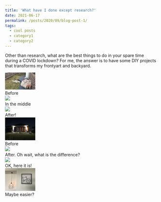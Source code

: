 ```yaml
---
title: 'What have I done except research?'
date: 2021-06-17
permalink: /posts/2020/09/blog-post-1/
tags:
  - cool posts
  - category1
  - category2
---
```


Other than research, what are the best things to do in your spare time during a COVID lockdown? For me, the answer is to have some DIY projects that transforms my frontyart and backyard.

<div id="P2">
    <img src="/images/life/P2.jpg" width="100px">
    <div class="caption">Before</div>
    <img src="/images/life/P2A.jpg" width="100px">
    <div class="caption">In the middle</div>
    <img src="/images/life/P2B.jpg" width="100px">
    <div class="caption">After!</div>
</div>

<div id="P1">
    <img src="/images/life/P1.jpg" width="100px">
    <div class="caption">Before</div>
    <img src="/images/life/P1A.jpg" width="100px">
    <div class="caption">After. Oh wait, what is the difference?</div>
    <img src="/images/life/P1B.jpg" width="100px">
    <div class="caption">OK, here it is!</div>
</div>

<div id="P0">
    <img src="/images/life/P0.jpg" width="100px">
    <div class="caption">Maybe easier?</div>
</div>